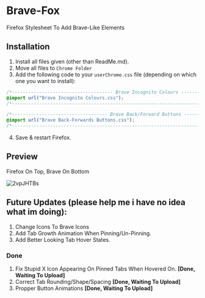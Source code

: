 # Brave-Fox
Firefox Stylesheet To Add Brave-Like Elements

## Installation
1. Install all files given (other than ReadMe.md).
2. Move all files to `Chrome Folder`
3. Add the following code to your `userChrome.css` file (depending on which one you want to install):
  ```css
/*------------------------------------- Brave Incognito Colours --------------------------------------*/
@import url("Brave Incognito Colours.css");
/*----------------------------------------------------------------------------------------------------*/

/*----------------------------------- Brave Back/Forward Buttons -------------------------------------*/
@import url("Brave Back-Forwards Buttons.css");
/*----------------------------------------------------------------------------------------------------*/
```
4. Save & restart Firefox.


## Preview
Firefox On Top, Brave On Bottom

![2vpJHTBs](https://user-images.githubusercontent.com/60551230/133959529-463d9173-f49a-4d5c-98bf-a0ef2029eeec.png)


## Future Updates (please help me i have no idea what im doing):

1. Change Icons To Brave Icons
2. Add Tab Growth Animation When Pinning/Un-Pinning.
3. Add Better Looking Tab Hover States.

### Done
1. Fix Stupid X Icon Appearing On Pinned Tabs When Hovered On. **[Done, Waiting To Upload]**
2. Correct Tab Rounding/Shape/Spacing **[Done, Waiting To Upload]**
3. Propper Button Animations **[Done, Waiting To Upload]**
